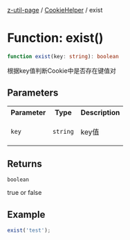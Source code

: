 [z-util-page](../../../README.md) / [CookieHelper](../README.md) / exist

# Function: exist()

```ts
function exist(key: string): boolean
```

根据key值判断Cookie中是否存在键值对

## Parameters

<table>
<tr>
<th>Parameter</th>
<th>Type</th>
<th>Description</th>
</tr>
<tr>
<td>

`key`

</td>
<td>

`string`

</td>
<td>

key值

</td>
</tr>
</table>

## Returns

`boolean`

true or false

## Example

```ts
exist('test');
```
